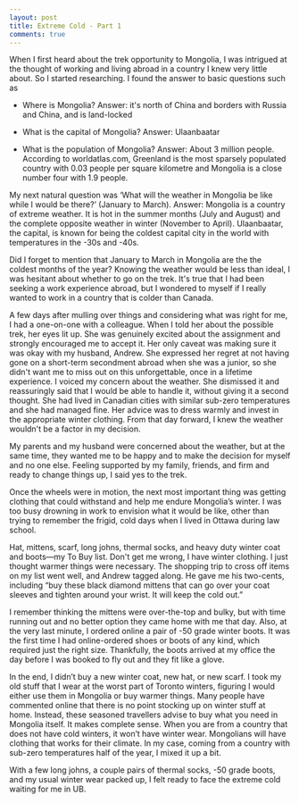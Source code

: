 ```yaml
---
layout: post
title: Extreme Cold - Part 1
comments: true
---
```


When I first heard about the trek opportunity to Mongolia, I was intrigued at the thought of working and living abroad in a country I knew very little about. So I started researching. I found the answer to basic questions such as

  - Where is Mongolia? Answer: it's north of China and borders with Russia and China, and is land-locked

  - What is the capital of Mongolia? Answer: Ulaanbaatar

  - What is the population of Mongolia? Answer: About 3 million people. According to worldatlas.com, Greenland is the most sparsely populated country with 0.03 people per square kilometre and Mongolia is a close number four with 1.9 people.

My next natural question was ‘What will the weather in Mongolia be like while I would be there?’ (January to March). Answer: Mongolia is a country of extreme weather. It is hot in the summer months (July and August) and the complete opposite weather in winter (November to April). Ulaanbaatar, the capital, is known for being the coldest capital city in the world with temperatures in the -30s and -40s.

Did I forget to mention that January to March in Mongolia are the the coldest months of the year? Knowing the weather would be less than ideal, I was hesitant about whether to go on the trek. It's true that I had been seeking a work experience abroad, but I wondered to myself if I really wanted to work in a country that is colder than Canada.

A few days after mulling over things and considering what was right for me, I had a one-on-one with a colleague. When I told her about the possible trek, her eyes lit up. She was genuinely excited about the assignment and strongly encouraged me to accept it. Her only caveat was making sure it was okay with my husband, Andrew. She expressed her regret at not having gone on a short-term  secondment abroad when she was a junior, so she didn't want me to miss out on this unforgettable, once in a lifetime experience. I voiced my concern about the weather. She dismissed it and reassuringly said that I would be able to handle it, without giving it a second thought. She had lived in Canadian cities with similar sub-zero temperatures and she had managed fine. Her advice was to dress warmly and invest in the appropriate winter clothing. From that day forward, I knew the weather wouldn't be a factor in my decision.

My parents and my husband were concerned about the weather, but at the same time, they wanted me to be happy and to make the decision for myself and no one else. Feeling supported by my family, friends, and firm and ready to change things up, I said yes to the trek.

Once the wheels were in motion, the next most important thing was getting clothing that could withstand and help me endure Mongolia’s winter. I was too busy drowning in work to envision what it would be like, other than trying to remember the frigid, cold days when I lived in Ottawa during law school.

Hat, mittens, scarf, long johns, thermal socks, and heavy duty winter coat and boots—my To Buy list. Don't get me wrong, I have winter clothing. I just thought warmer things were necessary. The shopping trip to cross off items on my list went well, and Andrew tagged along. He gave me his two-cents, including “buy these black diamond mittens that can go over your coat sleeves and tighten around your wrist. It will keep the cold out.”

I remember thinking the mittens were over-the-top and bulky, but with time running out and no better option they came home with me that day. Also, at the very last minute, I ordered online a pair of -50 grade winter boots. It was the first time I had online-ordered shoes or boots of any kind, which required just the right size. Thankfully, the boots arrived at my office the day before I was booked to fly out and they fit like a glove.

In the end, I didn’t buy a new winter coat, new hat, or new scarf. I took my old stuff that I wear at the worst part of Toronto winters, figuring I would either use them in Mongolia or buy warmer things. Many people have commented online that there is no point stocking up on winter stuff at home. Instead, these seasoned travellers advise to buy what you need in Mongolia itself. It makes complete sense. When you are from a country that does not have cold winters, it won’t have winter wear. Mongolians will have clothing that works for their climate. In my case, coming from a country with sub-zero temperatures half of the year, I mixed it up a bit.

With a few long johns, a couple pairs of thermal socks, -50 grade boots, and my usual winter wear packed up, I felt ready to face the extreme cold waiting for me in UB.
